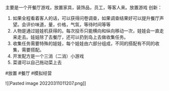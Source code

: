 主要是一个开餐厅游戏，放置家具，装饰品，员工，等客人来。放置游戏
创新：
1. 如果全程看着客人的话，可以获得问卷调查，如果调查结果好可以提升餐厅声望。会评价味道，量，价格，气氛，等待时间等等
2. 人物是通过娃娃机获得的。每次投币只能横向和纵向移动一次，娃娃会一直走来走去。娃娃除了去餐厅，还可以扔到岛上去做收集任务。
3. 收集任务需要特殊的娃娃，每个娃娃由六部分组成，不同的搭配有不同的收集，需要搭配。
4. 开发配方是一个三消（二消）小游戏
5. 菜谱可以自己拖动菜上去

#放置 #餐厅 #模拟经营 

![[Pasted image 20220311011207.png]]
